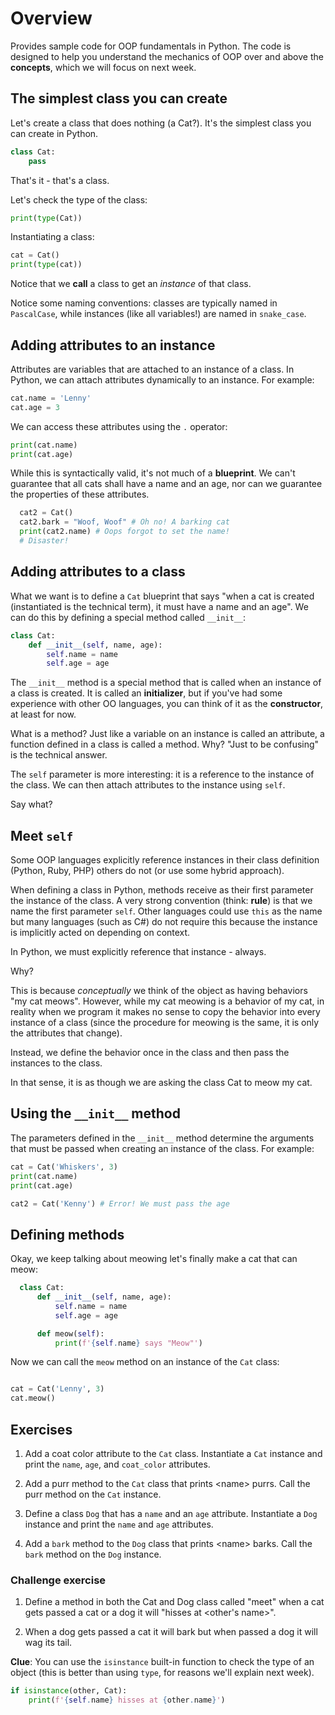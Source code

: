 # Overview

Provides sample code for OOP fundamentals in Python. The code is designed to help you understand the mechanics of OOP over and above the **concepts**, which we will focus on next week.

## The simplest class you can create

Let's create a class that does nothing (a Cat?). It's the simplest class you can create in Python.

```python
class Cat:
    pass
```

That's it - that's a class.

Let's check the type of the class:

```python
print(type(Cat))
```

Instantiating a class:

```python
cat = Cat()
print(type(cat))
```

Notice that we **call** a class to get an _instance_ of that class.

Notice some naming conventions: classes are typically named in `PascalCase`, while instances (like all variables!) are named in `snake_case`.

## Adding attributes to an instance

Attributes are variables that are attached to an instance of a class. In Python, we can attach attributes dynamically to an instance. For example:

```python
cat.name = 'Lenny'
cat.age = 3
```

We can access these attributes using the `.` operator:

```python
print(cat.name)
print(cat.age)
```

While this is syntactically valid, it's not much of a **blueprint**. We can't guarantee that all cats shall have a name and an age, nor can we guarantee the properties of these attributes.

```python
  cat2 = Cat()
  cat2.bark = "Woof, Woof" # Oh no! A barking cat
  print(cat2.name) # Oops forgot to set the name!
  # Disaster!
```

## Adding attributes to a class

What we want is to define a `Cat` blueprint that says "when a cat is created (instantiated is the technical term), it must have a name and an age". We can do this by defining a special method called `__init__`:

```python
class Cat:
    def __init__(self, name, age):
        self.name = name
        self.age = age
```

The `__init__` method is a special method that is called when an instance of a class is created. It is called an **initializer**, but if you've had some experience with other OO languages, you can think of it as the **constructor**, at least for now.

What is a method? Just like a variable on an instance is called an attribute, a function defined in a class is called a method. Why? "Just to be confusing" is the technical answer.

The `self` parameter is more interesting: it is a reference to the instance of the class. We can then attach attributes to the instance using `self`.

Say what?

## Meet `self`

Some OOP languages explicitly reference instances in their class definition (Python, Ruby, PHP) others do not (or use some hybrid approach).

When defining a class in Python, methods receive as their first parameter the instance of the class. A very strong convention (think: **rule**) is that we name the first parameter `self`. Other languages could use `this` as the name but many languages (such as C#) do not require this because the instance is implicitly acted on depending on context.

In Python, we must explicitly reference that instance - always.

Why?

This is because _conceptually_ we think of the object as having behaviors "my cat meows". However, while my cat meowing is a behavior of my cat, in reality when we program it makes no sense to copy the behavior into every instance of a class (since the procedure for meowing is the same, it is only the attributes that change).

Instead, we define the behavior once in the class and then pass the instances to the class.

In that sense, it is as though we are asking the class Cat to meow my cat.

## Using the `__init__` method

The parameters defined in the `__init__` method determine the arguments that must be passed when creating an instance of the class. For example:

```python
cat = Cat('Whiskers', 3)
print(cat.name)
print(cat.age)

cat2 = Cat('Kenny') # Error! We must pass the age
```

## Defining methods

Okay, we keep talking about meowing let's finally make a cat that can meow:

```python
  class Cat:
      def __init__(self, name, age):
          self.name = name
          self.age = age

      def meow(self):
          print(f'{self.name} says "Meow"')
```

Now we can call the `meow` method on an instance of the `Cat` class:

```python

cat = Cat('Lenny', 3)
cat.meow()
```

## Exercises

1. Add a coat color attribute to the `Cat` class. Instantiate a `Cat` instance and print the `name`, `age`, and `coat_color` attributes.

2. Add a purr method to the `Cat` class that prints &lt;name&gt; purrs. Call the purr method on the `Cat` instance.

3. Define a class `Dog` that has a `name` and an `age` attribute. Instantiate a `Dog` instance and print the `name` and `age` attributes.

4. Add a `bark` method to the `Dog` class that prints &lt;name&gt; barks. Call the `bark` method on the `Dog` instance.

### Challenge exercise

1. Define a method in both the Cat and Dog class called "meet" when a cat gets passed a cat or a dog it will "hisses at &lt;other's name&gt;".

2. When a dog gets passed a cat it will bark but when passed a dog it will wag its tail.

**Clue**: You can use the `isinstance` built-in function to check the type of an object (this is better than using `type`, for reasons we'll explain next week).

```python
if isinstance(other, Cat):
    print(f'{self.name} hisses at {other.name}')
```
